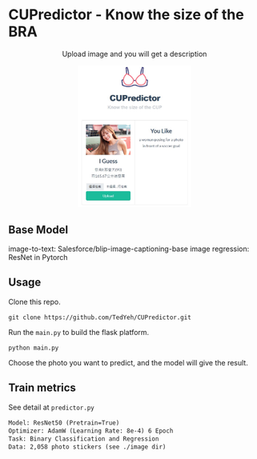 # CUPredictor - Know the size of the BRA
<div align="center">
 <p>Upload image and you will get a description</p>
 <img src="static/imgs/UI.jpg" width="45%" height="45%">
</div>

## Base Model
image-to-text: Salesforce/blip-image-captioning-base
image regression: ResNet in Pytorch

## Usage
Clone this repo. 
```
git clone https://github.com/TedYeh/CUPredictor.git
```

Run the `main.py` to build the flask platform.
```
python main.py
```

Choose the photo you want to predict, and the model will give the result.

## Train metrics
See detail at `predictor.py`
```Python=
Model: ResNet50 (Pretrain=True)
Optimizer: AdamW (Learning Rate: 8e-4) 6 Epoch
Task: Binary Classification and Regression
Data: 2,058 photo stickers (see ./image dir)
```
